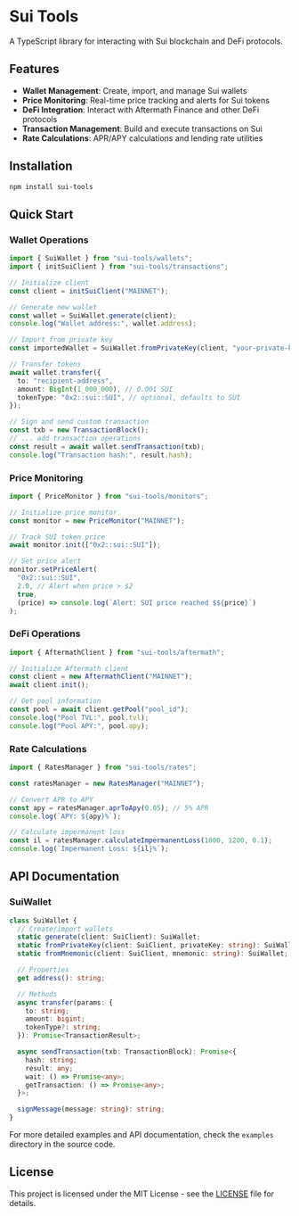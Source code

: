 # Sui Tools

A TypeScript library for interacting with Sui blockchain and DeFi protocols.

## Features

- **Wallet Management**: Create, import, and manage Sui wallets
- **Price Monitoring**: Real-time price tracking and alerts for Sui tokens
- **DeFi Integration**: Interact with Aftermath Finance and other DeFi protocols
- **Transaction Management**: Build and execute transactions on Sui
- **Rate Calculations**: APR/APY calculations and lending rate utilities

## Installation

```bash
npm install sui-tools
```

## Quick Start

### Wallet Operations

```typescript
import { SuiWallet } from "sui-tools/wallets";
import { initSuiClient } from "sui-tools/transactions";

// Initialize client
const client = initSuiClient("MAINNET");

// Generate new wallet
const wallet = SuiWallet.generate(client);
console.log("Wallet address:", wallet.address);

// Import from private key
const importedWallet = SuiWallet.fromPrivateKey(client, "your-private-key");

// Transfer tokens
await wallet.transfer({
  to: "recipient-address",
  amount: BigInt(1_000_000), // 0.001 SUI
  tokenType: "0x2::sui::SUI", // optional, defaults to SUI
});

// Sign and send custom transaction
const txb = new TransactionBlock();
// ... add transaction operations
const result = await wallet.sendTransaction(txb);
console.log("Transaction hash:", result.hash);
```

### Price Monitoring

```typescript
import { PriceMonitor } from "sui-tools/monitors";

// Initialize price monitor
const monitor = new PriceMonitor("MAINNET");

// Track SUI token price
await monitor.init(["0x2::sui::SUI"]);

// Set price alert
monitor.setPriceAlert(
  "0x2::sui::SUI",
  2.0, // Alert when price > $2
  true,
  (price) => console.log(`Alert: SUI price reached $${price}`)
);
```

### DeFi Operations

```typescript
import { AftermathClient } from "sui-tools/aftermath";

// Initialize Aftermath client
const client = new AftermathClient("MAINNET");
await client.init();

// Get pool information
const pool = await client.getPool("pool_id");
console.log("Pool TVL:", pool.tvl);
console.log("Pool APY:", pool.apy);
```

### Rate Calculations

```typescript
import { RatesManager } from "sui-tools/rates";

const ratesManager = new RatesManager("MAINNET");

// Convert APR to APY
const apy = ratesManager.aprToApy(0.05); // 5% APR
console.log(`APY: ${apy}%`);

// Calculate impermanent loss
const il = ratesManager.calculateImpermanentLoss(1000, 1200, 0.1);
console.log(`Impermanent Loss: ${il}%`);
```

## API Documentation

### SuiWallet

```typescript
class SuiWallet {
  // Create/import wallets
  static generate(client: SuiClient): SuiWallet;
  static fromPrivateKey(client: SuiClient, privateKey: string): SuiWallet;
  static fromMnemonic(client: SuiClient, mnemonic: string): SuiWallet;

  // Properties
  get address(): string;

  // Methods
  async transfer(params: {
    to: string;
    amount: bigint;
    tokenType?: string;
  }): Promise<TransactionResult>;

  async sendTransaction(txb: TransactionBlock): Promise<{
    hash: string;
    result: any;
    wait: () => Promise<any>;
    getTransaction: () => Promise<any>;
  }>;

  signMessage(message: string): string;
}
```

For more detailed examples and API documentation, check the `examples` directory in the source code.

## License

This project is licensed under the MIT License - see the [LICENSE](LICENSE) file for details.
